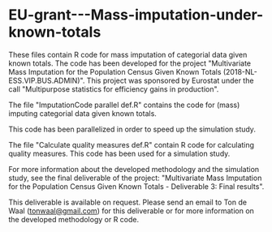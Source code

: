 # EU-grant---Mass-imputation-under-known-totals

These files contain R code for mass imputation of categorial data given known totals. The code has been developed for the project "Multivariate Mass Imputation for the Population Census Given Known Totals (2018-NL-ESS.VIP.BUS.ADMIN)". This project was sponsored by Eurostat under the call "Multipurpose statistics for efficiency gains in production".

The file "ImputationCode parallel def.R" contains the code for (mass) imputing categorial data given known totals.

This code has been parallelized in order to speed up the simulation study.

The file "Calculate quality measures def.R" contain R code for calculating quality measures. This code has been used for a simulation study.

For more information about the developed methodology and the simulation study, see the final deliverable of the project: "Multivariate Mass Imputation for the Population Census Given Known Totals - Deliverable 3: Final results". 

This deliverable is available on request. Please send an email to Ton de Waal (tonwaal@gmail.com) for this deliverable or for more information on the developed methodology or R code.

